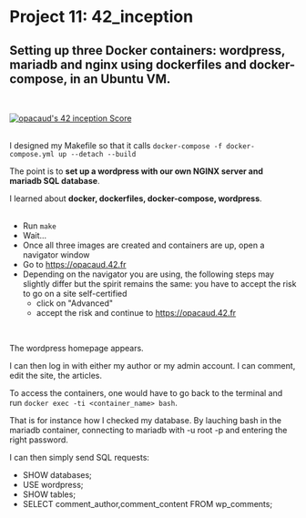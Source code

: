 # Project 11: 42_inception

## Setting up three Docker containers: wordpress, mariadb and nginx using dockerfiles and docker-compose, in an Ubuntu VM.
</br>

[![opacaud's 42 inception Score](https://badge42.vercel.app/api/v2/cl2g6sk3a013609l6l237136q/project/2487499)](https://github.com/JaeSeoKim/badge42)
</br>
</br>

I designed my Makefile so that it calls ```docker-compose -f docker-compose.yml up --detach --build```
</br>

The point is to **set up a wordpress with our own NGINX server and mariadb SQL database**.
</br>

I learned about **docker, dockerfiles, docker-compose, wordpress**.
</br>
</br>

* Run ```make```
* Wait...
* Once all three images are created and containers are up, open a navigator window
* Go to https://opacaud.42.fr
* Depending on the navigator you are using, the following steps may slightly differ but the spirit remains the same: you have to accept the risk to go on a site self-certified
  * click on "Advanced"
  * accept the risk and continue to https://opacaud.42.fr
</br>

The wordpress homepage appears.
</br>

I can then log in with either my author or my admin account. I can comment, edit the site, the articles.
</br>

To access the containers, one would have to go back to the terminal and run ```docker exec -ti <container_name> bash```.
</br>

That is for instance how I checked my database. By lauching bash in the mariadb container, connecting to mariadb with -u root -p and entering the right password.
</br>

I can then simply send SQL requests:
* SHOW databases;
* USE wordpress;
* SHOW tables;
* SELECT comment_author,comment_content FROM wp_comments;
</br>

